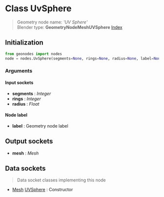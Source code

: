 
# Class UvSphere

> Geometry node name: _'UV Sphere'_<br>Blender type:  **GeometryNodeMeshUVSphere**
[Index](/docs/index.md)

## Initialization


```python
from geonodes import nodes
node = nodes.UvSphere(segments=None, rings=None, radius=None, label=None)
```


### Arguments


#### Input sockets



- **segments** : _Integer_
- **rings** : _Integer_
- **radius** : _Float_



#### Node label



- **label** : Geometry node label



## Output sockets



- **mesh** : _Mesh_



## Data sockets

> Data socket classes implementing this node


- [Mesh](../sockets/Mesh.md) [UVSphere](../sockets/Mesh.md#uvsphere) : Constructor


